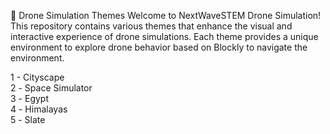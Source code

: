 🚀 Drone Simulation Themes
Welcome to NextWaveSTEM Drone Simulation! This repository contains various themes that enhance the visual and interactive experience of drone simulations. Each theme provides a unique environment to explore drone behavior based on Blockly to navigate the environment.

1 - Cityscape \
2️ - Space Simulator \
3️ - Egypt \
4️ - Himalayas \
5️ - Slate 
